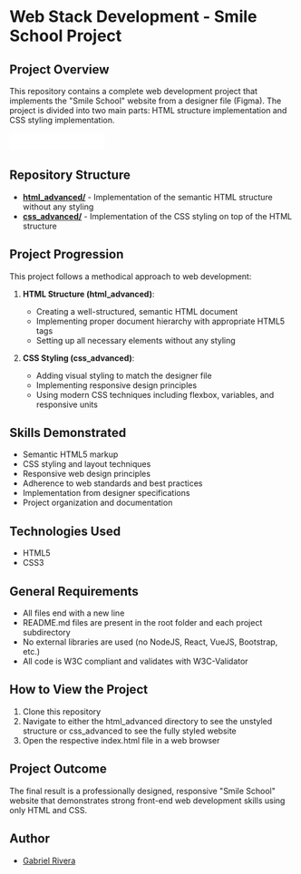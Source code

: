 # Web Stack Development - Smile School Project

## Project Overview

This repository contains a complete web development project that implements the "Smile School" website from a designer file (Figma). The project is divided into two main parts: HTML structure implementation and CSS styling implementation.

![Smile School Website](./html_advanced/photos/logo.png)

## Repository Structure

- [**html_advanced/**](./html_advanced/) - Implementation of the semantic HTML structure without any styling
- [**css_advanced/**](./css_advanced/) - Implementation of the CSS styling on top of the HTML structure

## Project Progression

This project follows a methodical approach to web development:

1. **HTML Structure (html_advanced)**: 
   - Creating a well-structured, semantic HTML document
   - Implementing proper document hierarchy with appropriate HTML5 tags
   - Setting up all necessary elements without any styling

2. **CSS Styling (css_advanced)**:
   - Adding visual styling to match the designer file
   - Implementing responsive design principles
   - Using modern CSS techniques including flexbox, variables, and responsive units

## Skills Demonstrated

- Semantic HTML5 markup
- CSS styling and layout techniques
- Responsive web design principles
- Adherence to web standards and best practices
- Implementation from designer specifications
- Project organization and documentation

## Technologies Used

- HTML5
- CSS3

## General Requirements

- All files end with a new line
- README.md files are present in the root folder and each project subdirectory
- No external libraries are used (no NodeJS, React, VueJS, Bootstrap, etc.)
- All code is W3C compliant and validates with W3C-Validator

## How to View the Project

1. Clone this repository
2. Navigate to either the html_advanced directory to see the unstyled structure or css_advanced to see the fully styled website
3. Open the respective index.html file in a web browser

## Project Outcome

The final result is a professionally designed, responsive "Smile School" website that demonstrates strong front-end web development skills using only HTML and CSS.

## Author

- [Gabriel Rivera](https://github.com/Gabyriv)